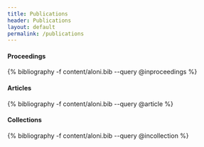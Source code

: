 ```yaml
---
title: Publications
header: Publications
layout: default
permalink: /publications
---
```


<h4>Proceedings</h4>
{% bibliography -f content/aloni.bib --query @inproceedings %}

<h4>Articles</h4>
{% bibliography -f content/aloni.bib --query @article %}

<h4>Collections</h4>
{% bibliography -f content/aloni.bib --query @incollection %}




